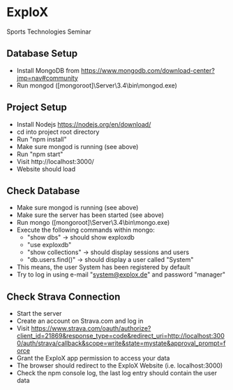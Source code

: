 # ExploX
Sports Technologies Seminar

## Database Setup
* Install MongoDB from https://www.mongodb.com/download-center?jmp=nav#community
* Run mongod ([mongoroot]\Server\3.4\bin\mongod.exe)

## Project Setup
* Install Nodejs https://nodejs.org/en/download/
* cd into project root directory
* Run "npm install"
* Make sure mongod is running (see above)
* Run "npm start"
* Visit http://localhost:3000/
* Website should load

## Check Database
* Make sure mongod is running (see above)
* Make sure the server has been started (see above)
* Run mongo ([mongoroot]\Server\3.4\bin\mongo.exe)
* Execute the following commands within mongo:
  * "show dbs" -> should show exploxdb
  * "use exploxdb"
  * "show collections" -> should display sessions and users
  * "db.users.find()" -> should display a user called "System"
* This means, the user System has been registered by default
* Try to log in using e-mail "system@explox.de" and password "manager"

## Check Strava Connection
* Start the server
* Create an account on Strava.com and log in
* Visit https://www.strava.com/oauth/authorize?client_id=21869&response_type=code&redirect_uri=http://localhost:3000/auth/strava/callback&scope=write&state=mystate&approval_prompt=force
* Grant the ExploX app permission to access your data
* The browser should redirect to the ExploX Website (i.e. localhost:3000)
* Check the npm console log, the last log entry should contain the user data

